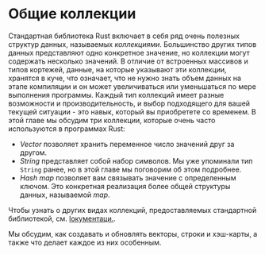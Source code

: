 <!-- # Common Collections -->
# Общие коллекции

<!-- Rust’s standard library includes a number of very useful data structures called
*collections*. Most other data types represent one specific value, but
collections can contain multiple values. Unlike the built-in array and tuple
types, the data these collections point to is stored on the heap, which means
the amount of data does not need to be known at compile time and can grow or
shrink as the program runs. Each kind of collection has different capabilities
and costs, and choosing an appropriate one for your current situation is a
skill you’ll develop over time. In this chapter, we’ll discuss three
collections that are used very often in Rust programs: -->
Стандартная библиотека Rust включает в себя ряд очень полезных структур данных,
называемых *коллекциями*. Большинство других типов данных представляют одно
конкретное значение, но коллекции могут содержать несколько значений. В отличие
от встроенных массивов и типов кортежей, данные, на которые указывают эти коллекции,
хранятся в куче, что означает, что не нужно знать объем данных на этапе компиляции
и он может увеличиваться или уменьшаться по мере выполнения программы. Каждый тип
коллекций имеет разные возможности и производительность, и выбор подходящего для вашей
текущей ситуации - это навык, который вы приобретете со временем. В этой главе
мы обсудим три коллекции, которые очень часто используются в программах Rust:

<!-- * A *vector* allows you to store a variable number of values next to each other.
* A *string* is a collection of characters. We’ve mentioned the `String` type
  previously, but in this chapter we’ll talk about it in depth.
* A *hash map* allows you to associate a value with a particular key. It’s a
  particular implementation of the more general data structure called a *map*. -->
* *Vector* позволяет хранить переменное число значений друг за другом.
* *String* представляет собой набор символов. Мы уже упоминали тип `String` ранее,
но в этой главе мы поговорим об этом подробнее.
* *Hash map* позволяет вам связывать значение с определенным ключом. Это конкретная
реализация более общей структуры данных, называемой *map*.

<!-- To learn about the other kinds of collections provided by the standard library,
see [the documentation][collections]. -->
Чтобы узнать о других видах коллекций, предоставляемых стандартной библиотекой,
см. [lокументаци.][collections].

[collections]: ../std/collections/index.html

<!-- We’ll discuss how to create and update vectors, strings, and hash maps, as well
as what makes each special. -->
Мы обсудим, как создавать и обновлять векторы, строки и хэш-карты, а также что
делает каждое из них особенным.

